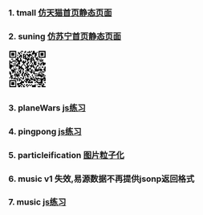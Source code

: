 ### 1. tmall [仿天猫首页静态页面](https://cyningwang.github.io/Daily/tmall/)

### 2. suning [仿苏宁首页静态页面](https://cyningwang.github.io/Daily/suning/)
<img src="./docs/suning/images/QRCode.png" width="15%" height="15%" title="苏宁首页二维码地址" />

### 3. planeWars [js练习](https://cyningwang.github.io/Daily/planeWars/)

### 4. pingpong [js练习](https://cyningwang.github.io/Daily/pingpong/)

### 5. particleification [图片粒子化](https://cyningwang.github.io/Daily/particleification/)

### 6. music v1 失效,易源数据不再提供jsonp返回格式

### 7. music [js练习](https://cyningwang.github.io/Daily/music/)
